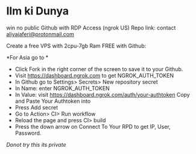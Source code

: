 # Ilm ki Dunya
win no public Github with RDP Access (ngrok US) 
Repo link: contact aliyajaferi@protonmail.com

Create a free VPS with 2cpu-7gb Ram FREE with Github:

*For Asia go to *

+ Click Fork in the right corner of the screen to save it to your Github.
+ Visit https://dashboard.ngrok.com to get NGROK_AUTH_TOKEN
+ In Github go to Settings> Secrets> New repository secret
+ In Name: enter NGROK_AUTH_TOKEN
+ In Value: visit https://dashboard.ngrok.com/auth/your-authtoken Copy and Paste Your Authtoken into
+ Press Add secret
+ Go to Action> CI> Run workflow
+ Reload the page and press CI> build
+ Press the down arrow on Connect To Your RPD to get IP, User, Password.

*Donot try this its private* 
